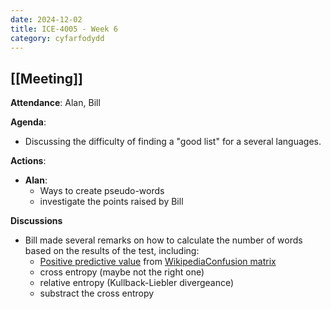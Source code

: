 ```yaml
---
date: 2024-12-02
title: ICE-4005 - Week 6
category: cyfarfodydd
---
```

## [[Meeting]]

**Attendance**: Alan, Bill

**Agenda**:
  - Discussing the difficulty of finding a "good list" for a several languages.
  
**Actions**:
- **Alan**:
	- Ways to create pseudo-words
	- investigate the points raised by Bill

**Discussions**
- Bill made several remarks on how to calculate the number of words based on the results of the test, including:
	- [Positive predictive value](https://en.wikipedia.org/wiki/Positive_predictive_value) from [WikipediaConfusion matrix](https://en.wikipedia.org/wiki/Confusion_matrix#Table_of_confusion)
	- cross entropy (maybe not the right one)
	- relative entropy (Kullback-Liebler divergeance)
	- substract the cross entropy


